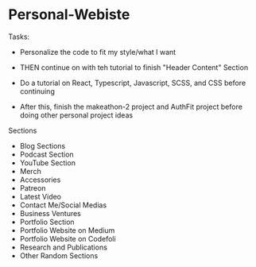 # Personal-Webiste

Tasks:

- Personalize the code to fit my style/what I want
- THEN continue on with teh tutorial to finish "Header Content" Section

- Do a tutorial on React, Typescript, Javascript, SCSS, and CSS before continuing
- After this, finish the makeathon-2 project and AuthFit project before doing other personal project ideas

Sections

- Blog Sections
- Podcast Section
- YouTube Section
- Merch
- Accessories
- Patreon
- Latest Video
- Contact Me/Social Medias
- Business Ventures
- Portfolio Section
- Portfolio Website on Medium
- Portfolio Website on Codefoli
- Research and Publications
- Other Random Sections
